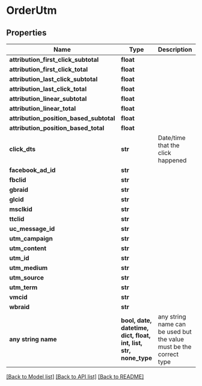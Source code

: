 # OrderUtm


## Properties
Name | Type | Description | Notes
------------ | ------------- | ------------- | -------------
**attribution_first_click_subtotal** | **float** |  | [optional] 
**attribution_first_click_total** | **float** |  | [optional] 
**attribution_last_click_subtotal** | **float** |  | [optional] 
**attribution_last_click_total** | **float** |  | [optional] 
**attribution_linear_subtotal** | **float** |  | [optional] 
**attribution_linear_total** | **float** |  | [optional] 
**attribution_position_based_subtotal** | **float** |  | [optional] 
**attribution_position_based_total** | **float** |  | [optional] 
**click_dts** | **str** | Date/time that the click happened | [optional] 
**facebook_ad_id** | **str** |  | [optional] 
**fbclid** | **str** |  | [optional] 
**gbraid** | **str** |  | [optional] 
**glcid** | **str** |  | [optional] 
**msclkid** | **str** |  | [optional] 
**ttclid** | **str** |  | [optional] 
**uc_message_id** | **str** |  | [optional] 
**utm_campaign** | **str** |  | [optional] 
**utm_content** | **str** |  | [optional] 
**utm_id** | **str** |  | [optional] 
**utm_medium** | **str** |  | [optional] 
**utm_source** | **str** |  | [optional] 
**utm_term** | **str** |  | [optional] 
**vmcid** | **str** |  | [optional] 
**wbraid** | **str** |  | [optional] 
**any string name** | **bool, date, datetime, dict, float, int, list, str, none_type** | any string name can be used but the value must be the correct type | [optional]

[[Back to Model list]](../README.md#documentation-for-models) [[Back to API list]](../README.md#documentation-for-api-endpoints) [[Back to README]](../README.md)


